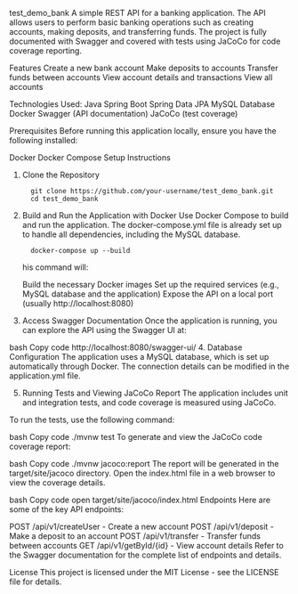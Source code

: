 test_demo_bank
A simple REST API for a banking application. The API allows users to perform basic banking operations such as creating accounts, making deposits, and transferring funds. The project is fully documented with Swagger and covered with tests using JaCoCo for code coverage reporting.

Features
Create a new bank account
Make deposits to accounts
Transfer funds between accounts
View account details and transactions
View all accounts


Technologies Used:
Java
Spring Boot
Spring Data JPA
MySQL Database
Docker
Swagger (API documentation)
JaCoCo (test coverage)


Prerequisites
Before running this application locally, ensure you have the following installed:

Docker
Docker Compose
Setup Instructions
1. Clone the Repository
   
         git clone https://github.com/your-username/test_demo_bank.git
         cd test_demo_bank

2. Build and Run the Application with Docker
   Use Docker Compose to build and run the application. The docker-compose.yml file is already set up to handle all dependencies, including the MySQL database.

         docker-compose up --build

      his command will:

      Build the necessary Docker images
      Set up the required services (e.g., MySQL database and the application)
      Expose the API on a local port (usually http://localhost:8080)

3. Access Swagger Documentation
   Once the application is running, you can explore the API using the Swagger UI at:

bash
Copy code
http://localhost:8080/swagger-ui/
4. Database Configuration
   The application uses a MySQL database, which is set up automatically through Docker. The connection details can be modified in the application.yml file.

5. Running Tests and Viewing JaCoCo Report
   The application includes unit and integration tests, and code coverage is measured using JaCoCo.

To run the tests, use the following command:

bash
Copy code
./mvnw test
To generate and view the JaCoCo code coverage report:

bash
Copy code
./mvnw jacoco:report
The report will be generated in the target/site/jacoco directory. Open the index.html file in a web browser to view the coverage details.

bash
Copy code
open target/site/jacoco/index.html
Endpoints
Here are some of the key API endpoints:

POST /api/v1/createUser - Create a new account
POST /api/v1/deposit - Make a deposit to an account
POST /api/v1/transfer - Transfer funds between accounts
GET  /api/v1/getById/{id} - View account details
Refer to the Swagger documentation for the complete list of endpoints and details.

License
This project is licensed under the MIT License - see the LICENSE file for details.